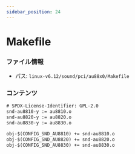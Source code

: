 ```yaml
---
sidebar_position: 24
---
```

# Makefile

### ファイル情報

- パス: `linux-v6.12/sound/pci/au88x0/Makefile`

### コンテンツ

```txt
# SPDX-License-Identifier: GPL-2.0
snd-au8810-y := au8810.o
snd-au8820-y := au8820.o
snd-au8830-y := au8830.o

obj-$(CONFIG_SND_AU8810) += snd-au8810.o
obj-$(CONFIG_SND_AU8820) += snd-au8820.o
obj-$(CONFIG_SND_AU8830) += snd-au8830.o

```
